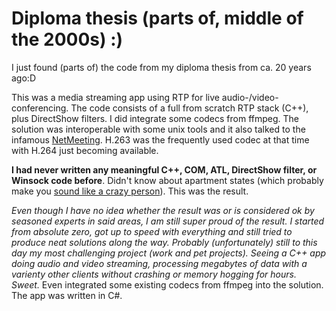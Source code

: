 # Diploma thesis (parts of, middle of the 2000s) :)

I just found (parts of) the code from my diploma thesis from ca. 20 years ago:D

This was a media streaming app using RTP for live audio-/video-conferencing. The code consists of a full from scratch RTP stack (C++), plus DirectShow filters. I did integrate some codecs from ffmpeg. The solution was interoperable with some unix tools and it also talked to the infamous [NetMeeting](https://en.wikipedia.org/wiki/Microsoft_NetMeeting). H.263 was the frequently used codec at that time with H.264 just becoming available.

**I had never written any meaningful C++, COM, ATL, DirectShow filter, or Winsock code before**. Didn't know about apartment states (which probably make you [sound like a crazy person](https://x.com/jaredpar/status/1569840321760206849)). This was the result. 

*Even though I have no idea whether the result was or is considered ok by seasoned experts in said areas, I am still super proud of the result. I started from absolute zero, got up to speed with everything and still tried to produce neat solutions along the way. Probably (unfortunately) still to this day my most challenging project (work and pet projects). Seeing a C++ app doing audio and video streaming, processing megabytes of data with a varienty other clients without crashing or memory hogging for hours. Sweet.* Even integrated some existing codecs from ffmpeg into the solution. The app was written in C#.

